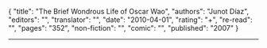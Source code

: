 {
"title": "The Brief Wondrous Life of Oscar Wao",
"authors": "Junot Díaz",
"editors": "",
"translator": "",
"date": "2010-04-01",
"rating": "+",
"re-read": "",
"pages": "352",
"non-fiction": "",
"comic": "",
"published": "2007"
}

---
